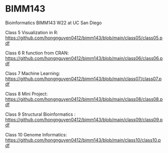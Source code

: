 # BIMM143
Bioinformatics BIMM143 W22 at UC San Diego

Class 5 Visualization in R: https://github.com/hongnguyen0412/bimm143/blob/main/class05/class05.pdf

Class 6 R function from CRAN: https://github.com/hongnguyen0412/bimm143/blob/main/class06/class06.pdf

Class 7 Machine Learning: https://github.com/hongnguyen0412/bimm143/blob/main/class07/class07.pdf

Class 8 Mini Project: https://github.com/hongnguyen0412/bimm143/blob/main/class08/class08.pdf

Class 9 Structural Bioinformatics : https://github.com/hongnguyen0412/bimm143/blob/main/class09/class09.pdf

Class 10 Genome Informatics: https://github.com/hongnguyen0412/bimm143/blob/main/class10/class10.pdf
